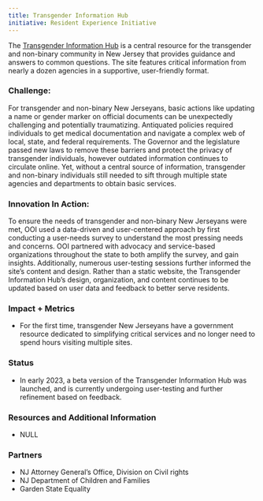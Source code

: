 ```yaml
---
title: Transgender Information Hub
initiative: Resident Experience Initiative
---
```


The [Transgender Information Hub](http://transgender.nj.gov) is a central resource for the transgender and non-binary community in New Jersey that provides guidance and answers to common questions. The site features critical information from nearly a dozen agencies in a supportive, user-friendly format.

### Challenge:
 For transgender and non-binary New Jerseyans, basic actions like updating a name or gender marker on official documents can be unexpectedly challenging and potentially traumatizing. Antiquated policies required individuals to get medical documentation and navigate a complex web of local, state, and federal requirements. The Governor and the legislature passed new laws to remove these barriers and protect the privacy of transgender individuals, however outdated information continues to circulate online. Yet, without a central source of information, transgender and non-binary individuals still needed to sift through multiple state agencies and departments to obtain basic services.

### Innovation In Action:
 To ensure the needs of transgender and non-binary New Jerseyans were met, OOI used a data-driven and user-centered approach by first conducting a user-needs survey to understand the most pressing needs and concerns. OOI partnered with advocacy and service-based organizations throughout the state to both amplify the survey, and gain insights. Additionally, numerous user-testing sessions further informed the site’s content and design. Rather than a static website, the Transgender Information Hub’s design, organization, and content continues to be updated based on user data and feedback to better serve residents.

### Impact + Metrics

- For the first time, transgender New Jerseyans have a government resource dedicated to simplifying critical services and no longer need to spend hours visiting multiple sites.

### Status

- In early 2023, a beta version of the Transgender Information Hub was launched, and is currently undergoing user-testing and further refinement based on feedback.

### Resources and Additional Information

- NULL

### Partners

- NJ Attorney General’s Office, Division on Civil rights
- NJ Department of Children and Families
- Garden State Equality
